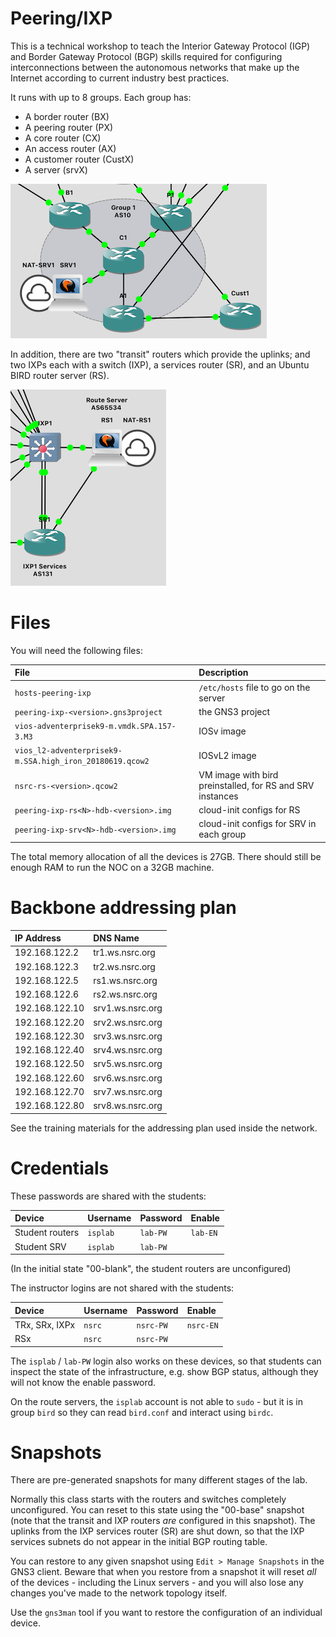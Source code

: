 # Peering/IXP

This is a technical workshop to teach the Interior Gateway Protocol (IGP)
and Border Gateway Protocol (BGP) skills required for configuring
interconnections between the autonomous networks that make up the Internet
according to current industry best practices.

It runs with up to 8 groups.  Each group has:

* A border router (BX)
* A peering router (PX)
* A core router (CX)
* An access router (AX)
* A customer router (CustX)
* A server (srvX)

![Group topology](peering-group.png)

In addition, there are two "transit" routers which provide the uplinks; and
two IXPs each with a switch (IXP), a services router (SR), and an Ubuntu
BIRD router server (RS).

![IXP topology](peering-ixp.png)

# Files

You will need the following files:

File | Description
:--- | :----------
`hosts-peering-ixp` | `/etc/hosts` file to go on the server
`peering-ixp-<version>.gns3project` | the GNS3 project
`vios-adventerprisek9-m.vmdk.SPA.157-3.M3` | IOSv image
`vios_l2-adventerprisek9-m.SSA.high_iron_20180619.qcow2` | IOSvL2 image
`nsrc-rs-<version>.qcow2` | VM image with bird preinstalled, for RS and SRV instances
`peering-ixp-rs<N>-hdb-<version>.img` | cloud-init configs for RS
`peering-ixp-srv<N>-hdb-<version>.img` | cloud-init configs for SRV in each group

The total memory allocation of all the devices is 27GB. There should still
be enough RAM to run the NOC on a 32GB machine.

# Backbone addressing plan

IP Address      | DNS Name
:-------------- | :---------------------------
192.168.122.2   | tr1.ws.nsrc.org
192.168.122.3   | tr2.ws.nsrc.org
192.168.122.5   | rs1.ws.nsrc.org
192.168.122.6   | rs2.ws.nsrc.org
192.168.122.10  | srv1.ws.nsrc.org
192.168.122.20  | srv2.ws.nsrc.org
192.168.122.30  | srv3.ws.nsrc.org
192.168.122.40  | srv4.ws.nsrc.org
192.168.122.50  | srv5.ws.nsrc.org
192.168.122.60  | srv6.ws.nsrc.org
192.168.122.70  | srv7.ws.nsrc.org
192.168.122.80  | srv8.ws.nsrc.org

See the training materials for the addressing plan used inside the network.

# Credentials

These passwords are shared with the students:

Device          | Username | Password | Enable
:-------------- | :------- | :------- | :-------
Student routers | `isplab` | `lab-PW` | `lab-EN`
Student SRV     | `isplab` | `lab-PW` |

(In the initial state "00-blank", the student routers are unconfigured)

The instructor logins are not shared with the students:

Device          | Username | Password  | Enable
:-------------- | :------- | :-------- | :--------
TRx, SRx, IXPx  | `nsrc`   | `nsrc-PW` | `nsrc-EN`
RSx             | `nsrc`   | `nsrc-PW` | 

The `isplab` / `lab-PW` login also works on these devices, so that students
can inspect the state of the infrastructure, e.g. show BGP status, although
they will not know the enable password.

On the route servers, the `isplab` account is not able to `sudo` - but it is
in group `bird` so they can read `bird.conf` and interact using `birdc`.

# Snapshots

There are pre-generated snapshots for many different stages of the lab. 

Normally this class starts with the routers and switches completely
unconfigured.  You can reset to this state using the "00-base" snapshot
(note that the transit and IXP routers *are* configured in this snapshot).  The
uplinks from the IXP services router (SR) are shut down, so that the IXP
services subnets do not appear in the initial BGP routing table.

You can restore to any given snapshot using `Edit > Manage Snapshots` in the
GNS3 client.  Beware that when you restore from a snapshot it will reset
*all* of the devices - including the Linux servers - and you will also lose
any changes you've made to the network topology itself.

Use the `gns3man` tool if you want to restore the configuration of an
individual device.
